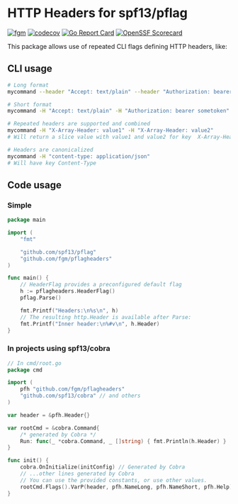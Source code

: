# HTTP Headers for spf13/pflag

[![fgm](https://circleci.com/gh/fgm/pflagheaders.svg?style=shield)](https://app.circleci.com/pipelines/github/fgm/pflagheaders)
[![codecov](https://codecov.io/gh/fgm/pflagheaders/branch/main/graph/badge.svg?token=O6LQF0BGGF)](https://codecov.io/gh/fgm/pflagheaders)
[![Go Report Card](https://goreportcard.com/badge/github.com/fgm/pflagheaders)](https://goreportcard.com/report/github.com/fgm/pflagheaders)
[![OpenSSF Scorecard](https://api.securityscorecards.dev/projects/github.com/fgm/pflagheaders/badge)](https://securityscorecards.dev/viewer/?uri=github.com/fgm/pflagheaders)

This package allows use of repeated CLI flags defining HTTP headers, like:

## CLI usage

```bash
# Long format
mycommand --header "Accept: text/plain" --header "Authorization: bearer sometoken"

# Short format
mycommand -H "Accept: text/plain" -H "Authorization: bearer sometoken"

# Repeated headers are supported and combined
mycommand -H "X-Array-Header: value1" -H "X-Array-Header: value2"
# Will return a slice value with value1 and value2 for key  X-Array-Header

# Headers are canonicalized
mycommand -H "content-type: application/json"
# Will have key Content-Type
```

## Code usage
### Simple

```go
package main

import (
	"fmt"

	"github.com/spf13/pflag"
	"github.com/fgm/pflagheaders"
)

func main() {
	// HeaderFlag provides a preconfigured default flag
	h := pflagheaders.HeaderFlag()
	pflag.Parse()

	fmt.Printf("Headers:\n%s\n", h)
	// The resulting http.Header is available after Parse:
	fmt.Printf("Inner header:\n%#v\n", h.Header)
}
```

### In projects using spf13/cobra

```go
// In cmd/root.go
package cmd

import (
	pfh "github.com/fgm/pflagheaders"
	"github.com/spf13/cobra" // and others
)

var header = &pfh.Header{}

var rootCmd = &cobra.Command{
	/* generated by Cobra */
	Run: func(_ *cobra.Command, _ []string) { fmt.Println(h.Header) }
}

func init() {
	cobra.OnInitialize(initConfig) // Generated by Cobra
	// ...other lines generated by Cobra
	// You can use the provided constants, or use other values.
	rootCmd.Flags().VarP(header, pfh.NameLong, pfh.NameShort, pfh.Help)
}
```
